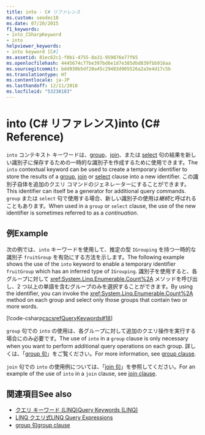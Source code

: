 ```yaml
---
title: into - C# リファレンス
ms.custom: seodec18
ms.date: 07/20/2015
f1_keywords:
- into_CSharpKeyword
- into
helpviewer_keywords:
- into keyword [C#]
ms.assetid: 81ec62c1-f0b1-4755-8a31-959876e77f65
ms.openlocfilehash: 4445674c77be397bd6e1d7e385dbd839fbb916aa
ms.sourcegitcommit: bdd930b5df20a45c29483d905526a2a3e4d17c5b
ms.translationtype: HT
ms.contentlocale: ja-JP
ms.lasthandoff: 12/11/2018
ms.locfileid: "53238183"
---
```

# <a name="into-c-reference"></a><span data-ttu-id="bfaad-102">into (C# リファレンス)</span><span class="sxs-lookup"><span data-stu-id="bfaad-102">into (C# Reference)</span></span>

<span data-ttu-id="bfaad-103">`into` コンテキスト キーワードは、[group](group-clause.md)、[join](join-clause.md)、または [select](select-clause.md) 句の結果を新しい識別子に保存するための一時的な識別子を作成するために使用できます。</span><span class="sxs-lookup"><span data-stu-id="bfaad-103">The `into` contextual keyword can be used to create a temporary identifier to store the results of a [group](group-clause.md), [join](join-clause.md) or [select](select-clause.md) clause into a new identifier.</span></span> <span data-ttu-id="bfaad-104">この識別子自体を追加のクエリ コマンドのジェネレーターにすることができます。</span><span class="sxs-lookup"><span data-stu-id="bfaad-104">This identifier can itself be a generator for additional query commands.</span></span> <span data-ttu-id="bfaad-105">`group` または `select` 句で使用する場合、新しい識別子の使用は*継続*と呼ばれることもあります。</span><span class="sxs-lookup"><span data-stu-id="bfaad-105">When used in a `group` or `select` clause, the use of the new identifier is sometimes referred to as a *continuation*.</span></span>

## <a name="example"></a><span data-ttu-id="bfaad-106">例</span><span class="sxs-lookup"><span data-stu-id="bfaad-106">Example</span></span>

<span data-ttu-id="bfaad-107">次の例では、`into` キーワードを使用して、推定の型 `IGrouping` を持つ一時的な識別子 `fruitGroup` を有効にする方法を示します。</span><span class="sxs-lookup"><span data-stu-id="bfaad-107">The following example shows the use of the `into` keyword to enable a temporary identifier `fruitGroup` which has an inferred type of `IGrouping`.</span></span> <span data-ttu-id="bfaad-108">識別子を使用すると、各グループに対して <xref:System.Linq.Enumerable.Count%2A> メソッドを呼び出し、2 つ以上の単語を含むグループのみを選択することができます。</span><span class="sxs-lookup"><span data-stu-id="bfaad-108">By using the identifier, you can invoke the <xref:System.Linq.Enumerable.Count%2A> method on each group and select only those groups that contain two or more words.</span></span>

[!code-csharp[cscsrefQueryKeywords#18](~/samples/snippets/csharp/VS_Snippets_VBCSharp/CsCsrefQueryKeywords/CS/Into.cs#18)]

<span data-ttu-id="bfaad-109">`group` 句での `into` の使用は、各グループに対して追加のクエリ操作を実行する場合にのみ必要です。</span><span class="sxs-lookup"><span data-stu-id="bfaad-109">The use of `into` in a `group` clause is only necessary when you want to perform additional query operations on each group.</span></span> <span data-ttu-id="bfaad-110">詳しくは、「[group 句](group-clause.md)」をご覧ください。</span><span class="sxs-lookup"><span data-stu-id="bfaad-110">For more information, see [group clause](group-clause.md).</span></span>

<span data-ttu-id="bfaad-111">`join` 句での `into` の使用例については、「[join 句](join-clause.md)」を参照してください。</span><span class="sxs-lookup"><span data-stu-id="bfaad-111">For an example of the use of `into` in a `join` clause, see [join clause](join-clause.md).</span></span>

## <a name="see-also"></a><span data-ttu-id="bfaad-112">関連項目</span><span class="sxs-lookup"><span data-stu-id="bfaad-112">See also</span></span>

- [<span data-ttu-id="bfaad-113">クエリ キーワード (LINQ)</span><span class="sxs-lookup"><span data-stu-id="bfaad-113">Query Keywords (LINQ)</span></span>](query-keywords.md)  
- [<span data-ttu-id="bfaad-114">LINQ クエリ式</span><span class="sxs-lookup"><span data-stu-id="bfaad-114">LINQ Query Expressions</span></span>](../../../csharp/programming-guide/linq-query-expressions/index.md)  
- [<span data-ttu-id="bfaad-115">group 句</span><span class="sxs-lookup"><span data-stu-id="bfaad-115">group clause</span></span>](group-clause.md)  